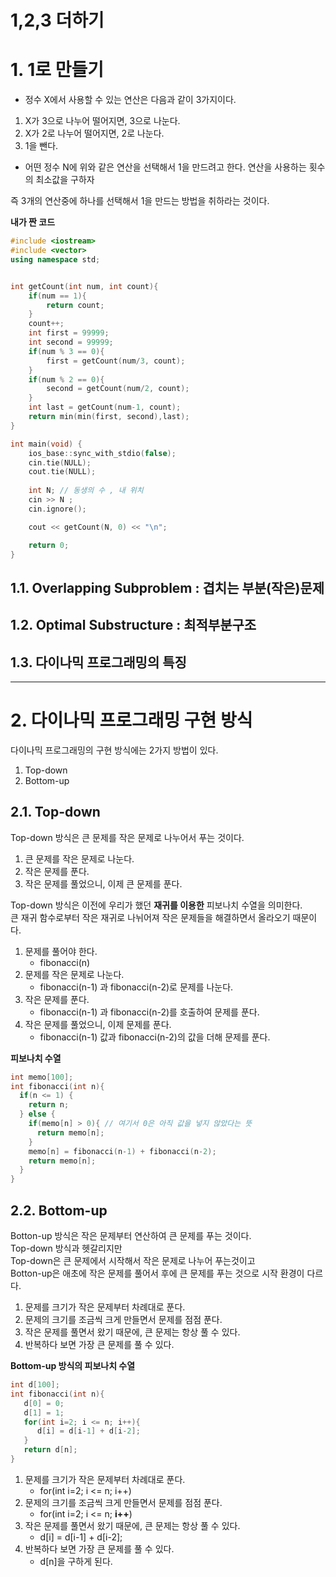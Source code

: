 1,2,3 더하기
=======================
# 1. 1로 만들기  
* 정수 X에서 사용할 수 있는 연산은 다음과 같이 3가지이다.    
1. X가 3으로 나누어 떨어지면, 3으로 나눈다.  
2. X가 2로 나누어 떨어지면, 2로 나눈다.  
3. 1을 뺀다. 

* 어떤 정수 N에 위와 같은 연산을 선택해서 1을 만드려고 한다. 연산을 사용하는 횟수의 최소값을 구하자      
   
즉 3개의 연산중에 하나를 선택해서 1을 만드는 방법을 취하라는 것이다.  

**내가 짠 코드**
```c++
#include <iostream>
#include <vector>
using namespace std;


int getCount(int num, int count){
	if(num == 1){
		return count;
	}
	count++;
	int first = 99999;
	int second = 99999;
	if(num % 3 == 0){
		first = getCount(num/3, count);
	}
	if(num % 2 == 0){
		second = getCount(num/2, count);
	}
	int last = getCount(num-1, count);
	return min(min(first, second),last);
}

int main(void) { 
    ios_base::sync_with_stdio(false);
    cin.tie(NULL);
    cout.tie(NULL);
    
    int N; // 동생의 수 , 내 위치  
	cin >> N ;
	cin.ignore();

	cout << getCount(N, 0) << "\n";

    return 0; 
}
```

   

## 1.1. Overlapping Subproblem : 겹치는 부분(작은)문제      

## 1.2. Optimal Substructure : 최적부분구조           

## 1.3. 다이나믹 프로그래밍의 특징   







***
# 2. 다이나믹 프로그래밍 구현 방식  
다이나믹 프로그래밍의 구현 방식에는 2가지 방법이 있다.  
   
1. Top-down
2. Bottom-up  

## 2.1. Top-down
Top-down 방식은 큰 문제를 작은 문제로 나누어서 푸는 것이다.  

1. 큰 문제를 작은 문제로 나눈다.  
2. 작은 문제를 푼다.  
3. 작은 문제를 풀었으니, 이제 큰 문제를 푼다.   
    
Top-down 방식은 이전에 우리가 했던 **재귀를 이용한** 피보나치 수열을 의미한다.     
큰 재귀 함수로부터 작은 재귀로 나뉘어져 작은 문제들을 해결하면서 올라오기 때문이다.   

1. 문제를 풀어야 한다. 
   * fibonacci(n)
2. 문제를 작은 문제로 나눈다.
   * fibonacci(n-1) 과 fibonacci(n-2)로 문제를 나눈다.  
3. 작은 문제를 푼다.  
   * fibonacci(n-1) 과 fibonacci(n-2)를 호출하여 문제를 푼다.   
4. 작은 문제를 풀었으니, 이제 문제를 푼다.  
   * fibonacci(n-1) 값과 fibonacci(n-2)의 값을 더해 문제를 푼다.   

**피보나치 수열**   
```c++
int memo[100];
int fibonacci(int n){
  if(n <= 1) {
    return n;
  } else {
    if(memo[n] > 0){ // 여기서 0은 아직 값을 넣지 않았다는 뜻
      return memo[n];
    }
    memo[n] = fibonacci(n-1) + fibonacci(n-2); 
    return memo[n];
  }
}
```

## 2.2. Bottom-up     
Botton-up 방식은 작은 문제부터 연산하여 큰 문제를 푸는 것이다.     
Top-down 방식과 헷갈리지만       
Top-down은 큰 문제에서 시작해서 작은 문제로 나누어 푸는것이고      
Botton-up은 애초에 작은 문제를 풀어서 후에 큰 문제를 푸는 것으로 시작 환경이 다르다.      

1. 문제를 크기가 작은 문제부터 차례대로 푼다.  
2. 문제의 크기를 조금씩 크게 만들면서 문제를 점점 푼다.  
3. 작은 문제를 풀면서 왔기 때문에, 큰 문제는 항상 풀 수 있다.  
4. 반복하다 보면 가장 큰 문제를 풀 수 있다.

**Bottom-up 방식의 피보나치 수열**
```c++
int d[100];
int fibonacci(int n){
   d[0] = 0;
   d[1] = 1;
   for(int i=2; i <= n; i++){
      d[i] = d[i-1] + d[i-2];
   }
   return d[n];
}
```
1. 문제를 크기가 작은 문제부터 차례대로 푼다.  
   * for(int i=2; i <= n; i++)
2. 문제의 크기를 조금씩 크게 만들면서 문제를 점점 푼다.
   * for(int i=2; i <= n; **i++**)
3. 작은 문제를 풀면서 왔기 때문에, 큰 문제는 항상 풀 수 있다.  
   * d[i] = d[i-1] + d[i-2];
4. 반복하다 보면 가장 큰 문제를 풀 수 있다.
   * d[n]을 구하게 된다.  
